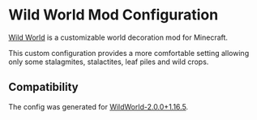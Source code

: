 # Wild World Mod Configuration
[Wild World](https://www.curseforge.com/minecraft/mc-mods/wild-world) is a customizable world decoration mod for Minecraft.

This custom configuration provides a more comfortable setting allowing only some stalagmites, stalactites, leaf piles and wild crops.

## Compatibility
The config was generated for [WildWorld-2.0.0+1.16.5](https://www.curseforge.com/minecraft/mc-mods/wild-world/files).
